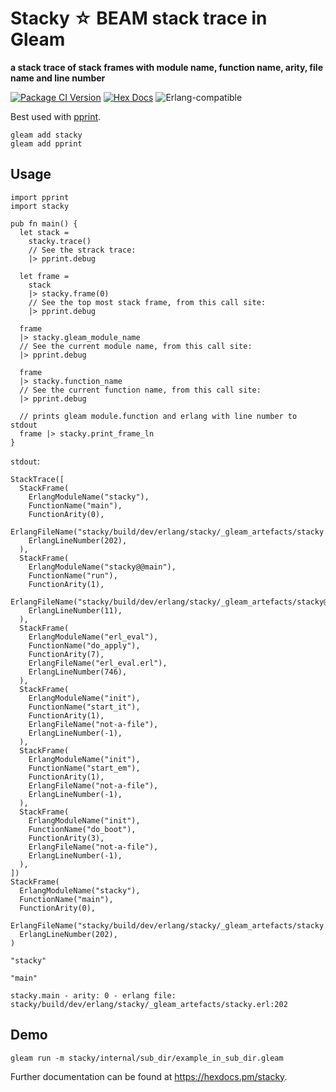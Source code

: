 # Stacky ☆ BEAM stack trace in Gleam

**a stack trace of stack frames with module name, function name, arity, file name and line number**

[![Package
<a href="https://github.com/inoas/stacky/releases"><img src="https://img.shields.io/github/release/inoas/stacky" alt="GitHub release"></a>
<a href="https://discord.gg/Fm8Pwmy"><img src="https://img.shields.io/discord/768594524158427167?color=blue" alt="Discord chat"></a>
![CI](https://github.com/inoas/stacky/workflows/test/badge.svg?branch=main)
Version](https://img.shields.io/hexpm/v/stacky)](https://hex.pm/packages/stacky)
[![Hex Docs](https://img.shields.io/badge/hex-docs-ffaff3)](https://hexdocs.pm/stacky/)
![Erlang-compatible](https://img.shields.io/badge/target-erlang-b83998)

Best used with [pprint](https://hexdocs.pm/pprint/).

```shell
gleam add stacky
gleam add pprint
```

## Usage

```gleam
import pprint
import stacky

pub fn main() {
  let stack =
    stacky.trace()
    // See the strack trace:
    |> pprint.debug

  let frame =
    stack
    |> stacky.frame(0)
    // See the top most stack frame, from this call site:
    |> pprint.debug

  frame
  |> stacky.gleam_module_name
  // See the current module name, from this call site:
  |> pprint.debug

  frame
  |> stacky.function_name
  // See the current function name, from this call site:
  |> pprint.debug

  // prints gleam module.function and erlang with line number to stdout
  frame |> stacky.print_frame_ln
}
```

`stdout`:

```gleam
StackTrace([
  StackFrame(
    ErlangModuleName("stacky"),
    FunctionName("main"),
    FunctionArity(0),
    ErlangFileName("stacky/build/dev/erlang/stacky/_gleam_artefacts/stacky.erl"),
    ErlangLineNumber(202),
  ),
  StackFrame(
    ErlangModuleName("stacky@@main"),
    FunctionName("run"),
    FunctionArity(1),
    ErlangFileName("stacky/build/dev/erlang/stacky/_gleam_artefacts/stacky@@main.erl"),
    ErlangLineNumber(11),
  ),
  StackFrame(
    ErlangModuleName("erl_eval"),
    FunctionName("do_apply"),
    FunctionArity(7),
    ErlangFileName("erl_eval.erl"),
    ErlangLineNumber(746),
  ),
  StackFrame(
    ErlangModuleName("init"),
    FunctionName("start_it"),
    FunctionArity(1),
    ErlangFileName("not-a-file"),
    ErlangLineNumber(-1),
  ),
  StackFrame(
    ErlangModuleName("init"),
    FunctionName("start_em"),
    FunctionArity(1),
    ErlangFileName("not-a-file"),
    ErlangLineNumber(-1),
  ),
  StackFrame(
    ErlangModuleName("init"),
    FunctionName("do_boot"),
    FunctionArity(3),
    ErlangFileName("not-a-file"),
    ErlangLineNumber(-1),
  ),
])
StackFrame(
  ErlangModuleName("stacky"),
  FunctionName("main"),
  FunctionArity(0),
  ErlangFileName("stacky/build/dev/erlang/stacky/_gleam_artefacts/stacky.erl"),
  ErlangLineNumber(202),
)
```

```
"stacky"
```

```
"main"
```

```
stacky.main - arity: 0 - erlang file: stacky/build/dev/erlang/stacky/_gleam_artefacts/stacky.erl:202
```

## Demo

```shell
gleam run -m stacky/internal/sub_dir/example_in_sub_dir.gleam
```

Further documentation can be found at <https://hexdocs.pm/stacky>.
